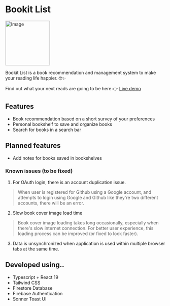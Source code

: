 # Bookit List

<img width="140" height="auto" alt="Image" src="https://github.com/user-attachments/assets/a3480b24-cc11-4349-9228-c4eb0bcc3c49" />

Bookit List is a book recommendation and management system to make your reading life happier. 🤓✨

Find out what your next reads are going to be here 👉 [Live demo](https://bookit-list-v2.netlify.app/)


## Features

- Book recommendation based on a short survey of your preferences
- Personal bookshelf to save and organize books
- Search for books in a search bar

<!-- #### cf. Screenshots 📷

1. Main page / Landing page
2. Recommendation page
3. Bookshelf page -->


## Planned features
- Add notes for books saved in bookshelves

### Known issues (to be fixed)
1. For OAuth login, there is an account duplication issue.
 > When user is registered for Github using a Google account, and attempts to login using Google and Github like they're two different accounts, there will be an error.
2. Slow book cover image load time

> Book cover image loading takes long occasionally, especially when there's slow internet connection. For better user experience, this loading process can be improved (or fixed to look faster).
3. Data is unsynchronized when application is used within multiple browser tabs at the same time.

## Developed using..
- Typescript + React 19
- Tailwind CSS
- Firestore Database
- Firebase Authentication
- Sonner Toast UI
